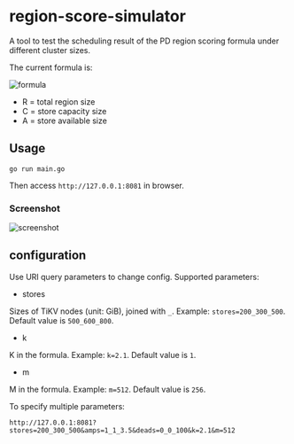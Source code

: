 # region-score-simulator

A tool to test the scheduling result of the PD region scoring formula under different cluster sizes.

The current formula is:

![formula](formula.png)

- R = total region size
- C = store capacity size
- A = store available size

## Usage

```
go run main.go
```

Then access `http://127.0.0.1:8081` in browser.

### Screenshot

![screenshot](screenshot.png)

## configuration

Use URI query parameters to change config. Supported parameters:

* stores

Sizes of TiKV nodes (unit: GiB), joined with `_`. Example: `stores=200_300_500`. Default value is `500_600_800`.

* k

K in the formula. Example: `k=2.1`. Default value is `1`.

* m

M in the formula. Example: `m=512`. Default value is `256`.

To specify multiple parameters:

```
http://127.0.0.1:8081?stores=200_300_500&amps=1_1_3.5&deads=0_0_100&k=2.1&m=512
```




